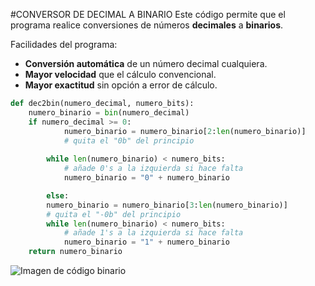 #CONVERSOR DE DECIMAL A BINARIO
Este código permite que el programa realice conversiones de números **decimales** a **binarios**.

Facilidades del programa:
* **Conversión automática** de un número decimal cualquiera.
* **Mayor velocidad** que el cálculo convencional.
* **Mayor exactitud** sin opción a error de cálculo.

```python
def dec2bin(numero_decimal, numero_bits):
    numero_binario = bin(numero_decimal)
    if numero_decimal >= 0:
            numero_binario = numero_binario[2:len(numero_binario)]
            # quita el "0b" del principio
    
        while len(numero_binario) < numero_bits:
            # añade 0's a la izquierda si hace falta
            numero_binario = "0" + numero_binario

        else:
        numero_binario = numero_binario[3:len(numero_binario)]
        # quita el "-0b" del principio
        while len(numero_binario) < numero_bits:
            # añade 1's a la izquierda si hace falta
            numero_binario = "1" + numero_binario
    return numero_binario
```
![Imagen de código binario](https://extraconfidencial.com/wp-content/uploads/2021/02/codigo_binario.jpg)
